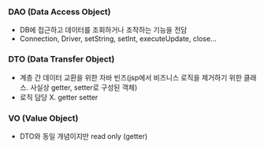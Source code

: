 ### DAO (Data Access Object)
- DB에 접근하고 데이터를 조회하거나 조작하는 기능을 전담
- Connection, Driver, setString, setInt, executeUpdate, close...

### DTO (Data Transfer Object)
- 계층 간 데이터 교환을 위한 자바 빈즈(jsp에서 비즈니스 로직을 제거하기 위한 클래스. 사실상 getter, setter로 구성된 객체)
- 로직 담당 X. getter setter

### VO (Value Object)
- DTO와 동일 개념이지만 read only (getter)